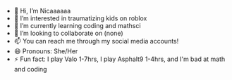 - 👋 Hi, I’m Nicaaaaaa
- 👀 I’m interested in traumatizing kids on roblox
- 🌱 I’m currently learning coding and mathsci
- 💞️ I’m looking to collaborate on (none)
- 📫 You can reach me through my social media accounts!
- 😄 Pronouns: She/Her
- ⚡ Fun fact: I play Valo 1-7hrs, I play Asphalt9 1-4hrs, and I'm bad at math and coding

<!---
Mimingmeow/Mimingmeow is a ✨ special ✨ repository because its `README.md` (this file) appears on your GitHub profile.
You can click the Preview link to take a look at your changes.
--->

